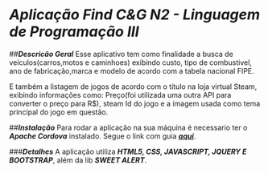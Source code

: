 # ***Aplicação Find C&G N2 - Linguagem de Programação III***

##***Descricão Geral***
Esse aplicativo tem como finalidade a busca de veículos(carros,motos e caminhoes) exibindo custo, tipo de combustivel,
ano de fabricação,marca e modelo de acordo com a tabela nacional FIPE.

E também a listagem de jogos de acordo com o título na loja virtual Steam, exibindo informações como: Preço(foi utilizada
uma outra API para converter o preço para R$), steam Id do jogo e a imagem usada como tema principal do jogo em questão.

##***Instalação***
Para rodar a aplicação na sua máquina é necessario ter o ***Apache Cordova*** instalado.
Segue o link com guia ***[aqui](https://cordova.apache.org/#getstarted)***.

###***Detalhes***
A aplicação utiliza ***HTML5, CSS, JAVASCRIPT, JQUERY E BOOTSTRAP***, além da lib ***SWEET ALERT***.

